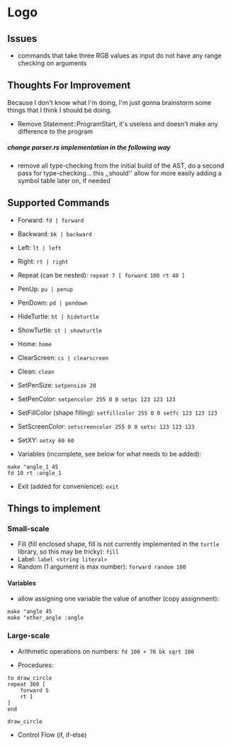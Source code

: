 # Logo

## Issues

- commands that take three RGB values as input do not have any range checking on arguments

## Thoughts For Improvement

Because I don't know what I'm doing, I'm just gonna brainstorm some things that I think I should be doing.

- Remove Statement::ProgramStart, it's useless and doesn't make any difference to the program

##### change parser.rs implementation in the following way

- remove all type-checking from the initial build of the AST, do a second pass for type-checking... this ,,should'' allow for more easily adding a symbol table later on, if needed

## Supported Commands

- Forward: `fd | forward`
- Backward: `bk | backward`
- Left: `lt | left`
- Right: `rt | right`
- Repeat (can be nested): `repeat 7 [ forward 100 rt 40 ]`

- PenUp: `pu | penup`
- PenDown: `pd | pendown`
- HideTurtle: `ht | hideturtle`
- ShowTurtle: `st | showturtle`
- Home: `home`
- ClearScreen: `cs | clearscreen`
- Clean: `clean`

- SetPenSize: `setpensize 20`
- SetPenColor: `setpencolor 255 0 0 setpc 123 123 123`
- SetFillColor (shape filling): `setfillcolor 255 0 0 setfc 123 123 123`
- SetScreenColor: `setscreencolor 255 0 0 setsc 123 123 123`
- SetXY: `setxy 60 60`

- Variables (incomplete, see below for what needs to be added): 
```
make "angle_1 45
fd 10 rt :angle_1
```

- Exit (added for convenience): `exit`

## Things to implement 
### Small-scale
- Fill (fill enclosed shape, fill is not currently implemented in the `turtle` library, so this may be tricky): `fill`
- Label: `label <string literal>`
- Random (1 argument is max number): `forward random 100`

#### Variables

- allow assigning one variable the value of another (copy assignment):
```
make "angle 45
make "other_angle :angle
```

### Large-scale
- Arithmetic operations on numbers: `fd 100 + 70 bk sqrt 100`

- Procedures: 
```logo
to draw_circle
repeat 360 [
    forward 5
    rt 1
]
end

draw_circle
```

- Control Flow (if, if-else)
